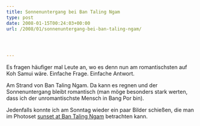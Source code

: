 ```yaml
---
title: Sonnenuntergang bei Ban Taling Ngam
type: post
date: 2008-01-15T00:24:03+00:00
url: /2008/01/sonnenuntergang-bei-ban-taling-ngam/




---
```

Es fragen häufiger mal Leute an, wo es denn nun am romantischsten auf Koh Samui wäre. Einfache Frage. Einfache Antwort.

Am Strand von Ban Taling Ngam. Da kann es regnen und der Sonnenuntergang bleibt romantisch (man möge besonders stark werten, dass ich der unromantischste Mensch in Bang Por bin).

Jedenfalls konnte ich am Sonntag wieder ein paar Bilder schießen, die man im Photoset [sunset at Ban Taling Ngam][1] betrachten kann.

 [1]: http://flickr.com/photos/schreibblogade/sets/72157603722791337/
